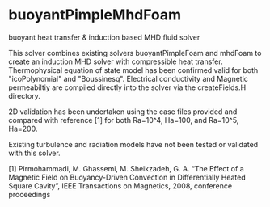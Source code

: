 # buoyantPimpleMhdFoam
buoyant heat transfer &amp; induction based MHD fluid solver

This solver combines existing solvers buoyantPimpleFoam and mhdFoam to create an induction MHD solver with compressible heat transfer. 
Thermophysical equation of state model has been confirmed valid for both "icoPolynomial" and "Boussinesq". 
Electrical conductivity and Magnetic permeabiltiy are compiled directly into the solver via the createFields.H directory.

2D validation has been undertaken using the case files provided and compared with reference [1] for both Ra=10^4, Ha=100, and Ra=10^5, Ha=200.

Existing turbulence and radiation models have not been tested or validated with this solver.



[1] Pirmohammadi, M. Ghassemi, M. Sheikzadeh, G. A. “The Effect of a Magnetic Field on Buoyancy-Driven Convection in Differentially Heated Square Cavity”, IEEE Transactions on Magnetics, 2008, conference proceedings
